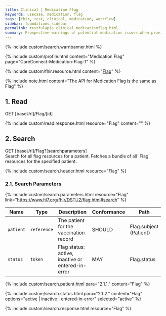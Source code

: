 ```yaml
---
title: Clinical | Medication Flag
keywords: usecase, medication, flag
tags: [fhir, rest, clinical, medication, workflow]
sidebar: foundations_sidebar
permalink: restfulapis_clinical_medicationflag.html
summary: Prospective warnings of potential medication issues when providing care to the patient.
---
```

{% include custom/search.warnbanner.html %}

{% include custom/profile.html content="Medication Flag" page="CareConnect-Medication-Flag-1" %}

{% include custom/fhir.resource.html content="[Flag](https://www.hl7.org/fhir/DSTU2/flag.html)" %}


{% include note.html content="The API for Medication Flag is the same as Flag" %}

## 1. Read ##

<div markdown="span" class="alert alert-success" role="alert">
GET [baseUrl]/Flag/[id]</div>

{% include custom/read.response.html resource="Flag" content="" %}

## 2. Search ##

<div markdown="span" class="alert alert-success" role="alert">
GET [baseUrl]/Flag?[searchparameters]</div>
Search for all flag resources for a patient. Fetches a bundle of all `Flag` resources for the specified patient.

{% include custom/search.header.html resource="Flag" %}

### 2.1. Search Parameters ###

{% include custom/search.parameters.html resource="Flag"     link="https://www.hl7.org/fhir/DSTU2/flag.html#search" %}


| Name | Type | Description | Conformance | Path |
|------|------|-------------|-------|------|
| `patient` | `reference` | The patient for the vaccination record | SHOULD | Flag.subject <br>(Patient) |
| `status` | `token` | Flag status: active, inactive or entered-in-error | MAY | Flag.status

<!--
| `date` | `date` | Time period when flag is active |  | Flag.period|
-->

{% include custom/search.patient.html para="2.1.1." content="Flag" %}

{% include custom/search.status.html para="2.1.2." content="Flag" options="active | inactive | entered-in-error" selected="active" %}

{% include custom/search.response.html resource="Flag" %}

